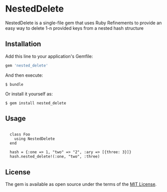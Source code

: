 # NestedDelete

NestedDelete is a single-file gem that uses Ruby Refinements to provide
an easy way to delete 1-n provided keys from a nested hash structure

## Installation

Add this line to your application's Gemfile:

```ruby
gem 'nested_delete'
```

And then execute:

    $ bundle

Or install it yourself as:

    $ gem install nested_delete

## Usage

```
  
  class Foo
    using NestedDelete
  end

  hash = {:one => 1, "two" => "2", :ary => [{three: 3}]}
  hash.nested_delete!(:one, "two", :three)
```

## License

The gem is available as open source under the terms of the [MIT License](https://opensource.org/licenses/MIT).
